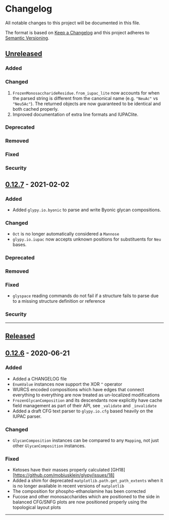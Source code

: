 # Changelog
All notable changes to this project will be documented in this file.

The format is based on [Keep a Changelog][Keep a Changelog] and this project adheres to [Semantic Versioning][Semantic Versioning].

## [Unreleased]

### Added


### Changed
1. `FrozenMonosaccharideResidue.from_iupac_lite` now accounts for when the parsed string is different
   from the canonical name (e.g. `"NeuAc"` vs `"Neu5Ac"`). The returned objects are now guaranteed to be
   identical and both cached properly.
2. Improved documentation of extra line formats and IUPAClite.

### Deprecated

### Removed

### Fixed

### Security


## [0.12.7] - 2021-02-02

### Added
* Added `glypy.io.byonic` to parse and write Byonic glycan compositions.

### Changed
* `Oct` is no longer automatically considered a `Mannose`
* `glypy.io.iupac` now accepts unknown positions for substituents for `Neu` bases.

### Deprecated

### Removed

### Fixed
* `glyspace` reading commands do not fail if a structure fails to parse due to a missing structure definition or reference

### Security

---

## [Released]

## [0.12.6] - 2020-06-21

### Added

* Added a CHANGELOG file
* `EnumValue` instances now support the XOR `^` operator
* WURCS encoded compositions which have edges that connect everything to everything are now treated as un-localized modifications
* `FrozenGlycanComposition` and its descendants now explicitly have cache field management as part of their API, see `_validate` and `_invalidate`
* Added a draft CFG text parser to `glypy.io.cfg` based heavily on the IUPAC parser.

### Changed

* `GlycanComposition` instances can be compared to any `Mapping`, not just other `GlycanComposition` instances.

### Fixed

* Ketoses have their masses properly calculated [GH18][https://github.com/mobiusklein/glypy/issues/18]
* Added a shim for deprecated `matplotlib.path.get_path_extents` when it is no longer available in recent versions of `matplotlib`
* The composition for phospho-ethanolamine has been corrected
* Fucose and other monosaccharides which are positioned to the side in balanced CFG/SNFG plots are now positioned properly using the topological layout plots

---

<!-- Links -->
[Keep a Changelog]: https://keepachangelog.com/
[Semantic Versioning]: https://semver.org/

<!-- Versions -->
[Unreleased]: https://github.com/mobiusklein/glypy/compare/v0.12.7...HEAD
[Released]: https://github.com/mobiusklein/glypy/releases
[0.12.6]: https://github.com/mobiusklein/glypy/releases/v0.12.6
[0.12.7]: https://github.com/mobiusklein/glypy/releases/v0.12.7